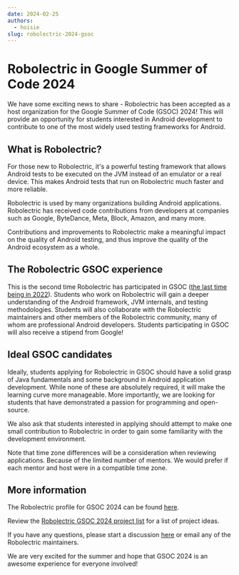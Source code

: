 ```yaml
---
date: 2024-02-25
authors:
  - hoisie
slug: robolectric-2024-gsoc
---
```


# Robolectric in Google Summer of Code 2024

We have some exciting news to share - Robolectric has been accepted as a host
organization for the Google Summer of Code (GSOC) 2024! This will provide an
opportunity for students interested in Android development to contribute to one
of the most widely used testing frameworks for Android.

## What is Robolectric?

For those new to Robolectric, it's a powerful testing framework that allows
Android tests to be executed on the JVM instead of an emulator or a real device.
This makes Android tests that run on Robolectric much faster and more reliable.

Robolectric is used by many organizations building Android applications.
Robolectric has received code contributions from developers at companies such as
Google, ByteDance, Meta, Block, Amazon, and many more.

Contributions and improvements to Robolectric make a meaningful impact on the
quality of Android testing, and thus improve the quality of the Android
ecosystem as a whole.

## The Robolectric GSOC experience

This is the second time Robolectric has participated in GSOC ([the last time
being in 2022](2022-09-06-Umesh-GSoC-on-ConscryptMode.md)). Students who work
on Robolectric will gain a deeper understanding of the Android framework, JVM
internals, and testing methodologies. Students will also collaborate with the
Robolectric maintainers and other members of the Robolectric community, many
of whom are professional Android developers. Students participating in GSOC
will also receive a stipend from Google!

## Ideal GSOC candidates

Ideally, students applying for Robolectric in GSOC should have a solid grasp of
Java fundamentals and some background in Android application development. While
none of these are absolutely required, it will make the learning curve more
manageable. More importantly, we are looking for students that have demonstrated
a passion for programming and open-source.

We also ask that students interested in applying should attempt to make one
small contribution to Robolectric in order to gain some familiarity with the
development environment.

Note that time zone differences will be a consideration when reviewing
applications. Because of the limited number of mentors. We would prefer if each
mentor and host were in a compatible time zone.

## More information

The Robolectric profile for GSOC 2024 can be found [here](https://summerofcode.withgoogle.com/programs/2024/organizations/robolectric).

Review the [Robolectric GSOC 2024 project
list](https://docs.google.com/presentation/d/1Wyqkef0bK3c9EbZzTdFw7S9Hx5-fq9iRgNbVWozQ2q0/edit?usp=sharing) for a list of project ideas.

If you have any questions, please start a discussion
[here](https://github.com/robolectric/robolectric/discussions) or email any of
the Robolectric maintainers.

We are very excited for the summer and hope that GSOC 2024 is an awesome experience for
everyone involved!
